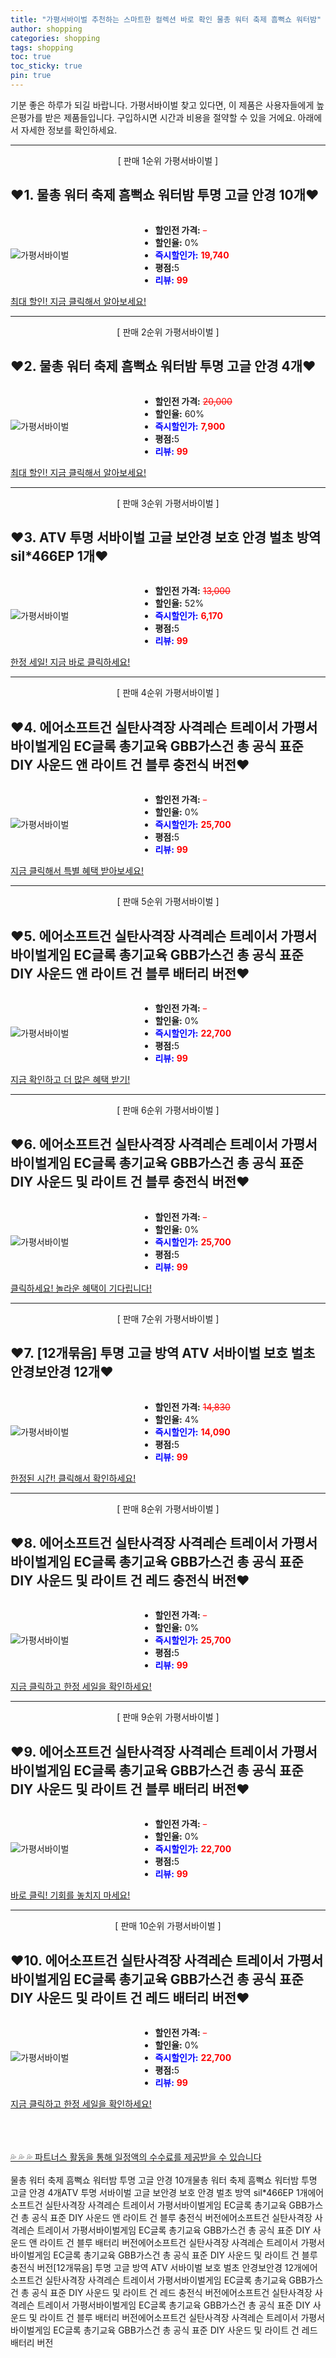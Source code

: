 ```yaml
---
title: "가평서바이벌 추천하는 스마트한 컬렉션 바로 확인 물총 워터 축제 흠뻑쇼 워터밤"
author: shopping
categories: shopping
tags: shopping
toc: true
toc_sticky: true
pin: true
---
```

기분 좋은 하루가 되길 바랍니다. 가평서바이벌 찾고 있다면, 이 제품은 사용자들에게 높은평가를 받은 제품들입니다. 구입하시면 시간과 비용을 절약할 수 있을 거에요. 아래에서 자세한 정보를 확인하세요.

---
<p class="toplist" style="margin: 0 auto; display: block; width: fit-content;">[ 판매 1순위 가평서바이벌 ]</p>

<h2><strong>❤️1. 물총 워터 축제 흠뻑쇼 워터밤 투명 고글 안경 10개❤️</strong></h2>

<div style="display: flex; align-items: center;">
    <div style="flex: 0.4;">
        <img src="https://thumbnail8.coupangcdn.com/thumbnails/remote/230x230ex/image/vendor_inventory/e771/d86a6b03b76796a860e3d9ed3210636f486645cf6b6d3c33acbb94afc2c0.png" alt="가평서바이벌" style="max-width: 100%;">
    </div>
    <div style="flex: 0.6; margin-left: 10px;">
        <ul>
            <li><strong>할인전 가격:</strong> <del style="color: red;">-</del></li>
            <li><strong>할인율:</strong> 0%</li>
            <li><span style='color:blue'><strong>즉시할인가:</strong></span> <span style='color:red'><strong>19,740</strong></span></li>
            <li><strong>평점:</strong>5</li>
            <li><span style='color:blue'><strong>리뷰:</strong></span> <span style='color:red'><strong>99</strong></span></li>
        </ul>
    </div>
</div>
<div class="center">
    <a href="https://selin100587001.github.io?lptag=AF9450613&subid=githubio&pageKey=7363569304&traceid=V0-153&itemId=20044738491&vendorItemId=87141060311" class="myButton">
        최대 할인! 지금 클릭해서 알아보세요!
    </a>
</div>


---
<p class="toplist" style="margin: 0 auto; display: block; width: fit-content;">[ 판매 2순위 가평서바이벌 ]</p>

<h2><strong>❤️2. 물총 워터 축제 흠뻑쇼 워터밤 투명 고글 안경 4개❤️</strong></h2>

<div style="display: flex; align-items: center;">
    <div style="flex: 0.4;">
        <img src="https://thumbnail8.coupangcdn.com/thumbnails/remote/230x230ex/image/vendor_inventory/58d1/f048504dc67b847c025b48a4ddb43fa17b3c35a578686b17ac4b377967d6.png" alt="가평서바이벌" style="max-width: 100%;">
    </div>
    <div style="flex: 0.6; margin-left: 10px;">
        <ul>
            <li><strong>할인전 가격:</strong> <del style="color: red;">20,000</del></li>
            <li><strong>할인율:</strong> 60%</li>
            <li><span style='color:blue'><strong>즉시할인가:</strong></span> <span style='color:red'><strong>7,900</strong></span></li>
            <li><strong>평점:</strong>5</li>
            <li><span style='color:blue'><strong>리뷰:</strong></span> <span style='color:red'><strong>99</strong></span></li>
        </ul>
    </div>
</div>
<div class="center">
    <a href="https://selin100587001.github.io?lptag=AF9450613&subid=githubio&pageKey=7363569304&traceid=V0-153&itemId=20044738494&vendorItemId=90530206270" class="myButton">
        최대 할인! 지금 클릭해서 알아보세요!
    </a>
</div>


---
<p class="toplist" style="margin: 0 auto; display: block; width: fit-content;">[ 판매 3순위 가평서바이벌 ]</p>

<h2><strong>❤️3. ATV 투명 서바이벌 고글 보안경 보호 안경 벌초 방역 sil*466EP 1개❤️</strong></h2>

<div style="display: flex; align-items: center;">
    <div style="flex: 0.4;">
        <img src="https://thumbnail6.coupangcdn.com/thumbnails/remote/230x230ex/image/vendor_inventory/0152/2fa0f60060607c00105dc7faeab9845443a4de56d9754f2fcf8add7e5479.jpg" alt="가평서바이벌" style="max-width: 100%;">
    </div>
    <div style="flex: 0.6; margin-left: 10px;">
        <ul>
            <li><strong>할인전 가격:</strong> <del style="color: red;">13,000</del></li>
            <li><strong>할인율:</strong> 52%</li>
            <li><span style='color:blue'><strong>즉시할인가:</strong></span> <span style='color:red'><strong>6,170</strong></span></li>
            <li><strong>평점:</strong>5</li>
            <li><span style='color:blue'><strong>리뷰:</strong></span> <span style='color:red'><strong>99</strong></span></li>
        </ul>
    </div>
</div>
<div class="center">
    <a href="https://selin100587001.github.io?lptag=AF9450613&subid=githubio&pageKey=8154989922&traceid=V0-153&itemId=23225414081&vendorItemId=90374609783" class="myButton">
        한정 세일! 지금 바로 클릭하세요!
    </a>
</div>


---
<p class="toplist" style="margin: 0 auto; display: block; width: fit-content;">[ 판매 4순위 가평서바이벌 ]</p>

<h2><strong>❤️4. 에어소프트건 실탄사격장 사격레슨 트레이서 가평서바이벌게임 EC글록 총기교육 GBB가스건 총 공식 표준 DIY 사운드 앤 라이트 건 블루 충전식 버전❤️</strong></h2>

<div style="display: flex; align-items: center;">
    <div style="flex: 0.4;">
        <img src="https://thumbnail7.coupangcdn.com/thumbnails/remote/230x230ex/image/vendor_inventory/1fae/90a2827f644de7803fe8830472a1cfa26246fe6fa898b47fac904c5e75fd.jpg" alt="가평서바이벌" style="max-width: 100%;">
    </div>
    <div style="flex: 0.6; margin-left: 10px;">
        <ul>
            <li><strong>할인전 가격:</strong> <del style="color: red;">-</del></li>
            <li><strong>할인율:</strong> 0%</li>
            <li><span style='color:blue'><strong>즉시할인가:</strong></span> <span style='color:red'><strong>25,700</strong></span></li>
            <li><strong>평점:</strong>5</li>
            <li><span style='color:blue'><strong>리뷰:</strong></span> <span style='color:red'><strong>99</strong></span></li>
        </ul>
    </div>
</div>
<div class="center">
    <a href="https://selin100587001.github.io?lptag=AF9450613&subid=githubio&pageKey=8037479781&traceid=V0-153&itemId=22492291369&vendorItemId=89534484507" class="myButton">
        지금 클릭해서 특별 혜택 받아보세요!
    </a>
</div>


---
<p class="toplist" style="margin: 0 auto; display: block; width: fit-content;">[ 판매 5순위 가평서바이벌 ]</p>

<h2><strong>❤️5. 에어소프트건 실탄사격장 사격레슨 트레이서 가평서바이벌게임 EC글록 총기교육 GBB가스건 총 공식 표준 DIY 사운드 앤 라이트 건 블루 배터리 버전❤️</strong></h2>

<div style="display: flex; align-items: center;">
    <div style="flex: 0.4;">
        <img src="https://thumbnail8.coupangcdn.com/thumbnails/remote/230x230ex/image/vendor_inventory/f510/d49236e294c6fd9986f28619ab728f0945d47d1f9fa584c22f4f19e0e60d.jpg" alt="가평서바이벌" style="max-width: 100%;">
    </div>
    <div style="flex: 0.6; margin-left: 10px;">
        <ul>
            <li><strong>할인전 가격:</strong> <del style="color: red;">-</del></li>
            <li><strong>할인율:</strong> 0%</li>
            <li><span style='color:blue'><strong>즉시할인가:</strong></span> <span style='color:red'><strong>22,700</strong></span></li>
            <li><strong>평점:</strong>5</li>
            <li><span style='color:blue'><strong>리뷰:</strong></span> <span style='color:red'><strong>99</strong></span></li>
        </ul>
    </div>
</div>
<div class="center">
    <a href="https://selin100587001.github.io?lptag=AF9450613&subid=githubio&pageKey=8037479781&traceid=V0-153&itemId=22492291375&vendorItemId=89534484550" class="myButton">
        지금 확인하고 더 많은 혜택 받기!
    </a>
</div>


---
<p class="toplist" style="margin: 0 auto; display: block; width: fit-content;">[ 판매 6순위 가평서바이벌 ]</p>

<h2><strong>❤️6. 에어소프트건 실탄사격장 사격레슨 트레이서 가평서바이벌게임 EC글록 총기교육 GBB가스건 총 공식 표준 DIY 사운드 및 라이트 건 블루 충전식 버전❤️</strong></h2>

<div style="display: flex; align-items: center;">
    <div style="flex: 0.4;">
        <img src="https://thumbnail10.coupangcdn.com/thumbnails/remote/230x230ex/image/vendor_inventory/e82d/1dbbd781df9fe0d14ad11fe6bcce4148aa7abe9d3e35b774fe74cb518ebc.jpg" alt="가평서바이벌" style="max-width: 100%;">
    </div>
    <div style="flex: 0.6; margin-left: 10px;">
        <ul>
            <li><strong>할인전 가격:</strong> <del style="color: red;">-</del></li>
            <li><strong>할인율:</strong> 0%</li>
            <li><span style='color:blue'><strong>즉시할인가:</strong></span> <span style='color:red'><strong>25,700</strong></span></li>
            <li><strong>평점:</strong>5</li>
            <li><span style='color:blue'><strong>리뷰:</strong></span> <span style='color:red'><strong>99</strong></span></li>
        </ul>
    </div>
</div>
<div class="center">
    <a href="https://selin100587001.github.io?lptag=AF9450613&subid=githubio&pageKey=8037479781&traceid=V0-153&itemId=22492291371&vendorItemId=89534484518" class="myButton">
        클릭하세요! 놀라운 혜택이 기다립니다!
    </a>
</div>


---
<p class="toplist" style="margin: 0 auto; display: block; width: fit-content;">[ 판매 7순위 가평서바이벌 ]</p>

<h2><strong>❤️7. [12개묶음] 투명 고글 방역 ATV 서바이벌 보호 벌초 안경보안경 12개❤️</strong></h2>

<div style="display: flex; align-items: center;">
    <div style="flex: 0.4;">
        <img src="https://thumbnail6.coupangcdn.com/thumbnails/remote/230x230ex/image/vendor_inventory/0152/2fa0f60060607c00105dc7faeab9845443a4de56d9754f2fcf8add7e5479.jpg" alt="가평서바이벌" style="max-width: 100%;">
    </div>
    <div style="flex: 0.6; margin-left: 10px;">
        <ul>
            <li><strong>할인전 가격:</strong> <del style="color: red;">14,830</del></li>
            <li><strong>할인율:</strong> 4%</li>
            <li><span style='color:blue'><strong>즉시할인가:</strong></span> <span style='color:red'><strong>14,090</strong></span></li>
            <li><strong>평점:</strong>5</li>
            <li><span style='color:blue'><strong>리뷰:</strong></span> <span style='color:red'><strong>99</strong></span></li>
        </ul>
    </div>
</div>
<div class="center">
    <a href="https://selin100587001.github.io?lptag=AF9450613&subid=githubio&pageKey=7852438736&traceid=V0-153&itemId=21406268488&vendorItemId=88462797142" class="myButton">
        한정된 시간! 클릭해서 확인하세요!
    </a>
</div>


---
<p class="toplist" style="margin: 0 auto; display: block; width: fit-content;">[ 판매 8순위 가평서바이벌 ]</p>

<h2><strong>❤️8. 에어소프트건 실탄사격장 사격레슨 트레이서 가평서바이벌게임 EC글록 총기교육 GBB가스건 총 공식 표준 DIY 사운드 및 라이트 건 레드 충전식 버전❤️</strong></h2>

<div style="display: flex; align-items: center;">
    <div style="flex: 0.4;">
        <img src="https://thumbnail9.coupangcdn.com/thumbnails/remote/230x230ex/image/vendor_inventory/11f0/28c9ac484df28bd4e33fa34af23b9bc58420dfa2b778901e02961cc4cffa.jpg" alt="가평서바이벌" style="max-width: 100%;">
    </div>
    <div style="flex: 0.6; margin-left: 10px;">
        <ul>
            <li><strong>할인전 가격:</strong> <del style="color: red;">-</del></li>
            <li><strong>할인율:</strong> 0%</li>
            <li><span style='color:blue'><strong>즉시할인가:</strong></span> <span style='color:red'><strong>25,700</strong></span></li>
            <li><strong>평점:</strong>5</li>
            <li><span style='color:blue'><strong>리뷰:</strong></span> <span style='color:red'><strong>99</strong></span></li>
        </ul>
    </div>
</div>
<div class="center">
    <a href="https://selin100587001.github.io?lptag=AF9450613&subid=githubio&pageKey=8037479781&traceid=V0-153&itemId=22492291373&vendorItemId=89534484534" class="myButton">
        지금 클릭하고 한정 세일을 확인하세요!
    </a>
</div>


---
<p class="toplist" style="margin: 0 auto; display: block; width: fit-content;">[ 판매 9순위 가평서바이벌 ]</p>

<h2><strong>❤️9. 에어소프트건 실탄사격장 사격레슨 트레이서 가평서바이벌게임 EC글록 총기교육 GBB가스건 총 공식 표준 DIY 사운드 및 라이트 건 블루 배터리 버전❤️</strong></h2>

<div style="display: flex; align-items: center;">
    <div style="flex: 0.4;">
        <img src="https://thumbnail6.coupangcdn.com/thumbnails/remote/230x230ex/image/vendor_inventory/1032/e082943a3c26bc726ecf6497ffedb8e67ed8d24abd26d77db54484e51f94.jpg" alt="가평서바이벌" style="max-width: 100%;">
    </div>
    <div style="flex: 0.6; margin-left: 10px;">
        <ul>
            <li><strong>할인전 가격:</strong> <del style="color: red;">-</del></li>
            <li><strong>할인율:</strong> 0%</li>
            <li><span style='color:blue'><strong>즉시할인가:</strong></span> <span style='color:red'><strong>22,700</strong></span></li>
            <li><strong>평점:</strong>5</li>
            <li><span style='color:blue'><strong>리뷰:</strong></span> <span style='color:red'><strong>99</strong></span></li>
        </ul>
    </div>
</div>
<div class="center">
    <a href="https://selin100587001.github.io?lptag=AF9450613&subid=githubio&pageKey=8037479781&traceid=V0-153&itemId=22492291376&vendorItemId=89534484564" class="myButton">
        바로 클릭! 기회를 놓치지 마세요!
    </a>
</div>


---
<p class="toplist" style="margin: 0 auto; display: block; width: fit-content;">[ 판매 10순위 가평서바이벌 ]</p>

<h2><strong>❤️10. 에어소프트건 실탄사격장 사격레슨 트레이서 가평서바이벌게임 EC글록 총기교육 GBB가스건 총 공식 표준 DIY 사운드 및 라이트 건 레드 배터리 버전❤️</strong></h2>

<div style="display: flex; align-items: center;">
    <div style="flex: 0.4;">
        <img src="https://thumbnail6.coupangcdn.com/thumbnails/remote/230x230ex/image/vendor_inventory/a7ea/68e45908b5efede4b7fdfc147a2597bebf6cfe5af297b69206850e38b506.jpg" alt="가평서바이벌" style="max-width: 100%;">
    </div>
    <div style="flex: 0.6; margin-left: 10px;">
        <ul>
            <li><strong>할인전 가격:</strong> <del style="color: red;">-</del></li>
            <li><strong>할인율:</strong> 0%</li>
            <li><span style='color:blue'><strong>즉시할인가:</strong></span> <span style='color:red'><strong>22,700</strong></span></li>
            <li><strong>평점:</strong>5</li>
            <li><span style='color:blue'><strong>리뷰:</strong></span> <span style='color:red'><strong>99</strong></span></li>
        </ul>
    </div>
</div>
<div class="center">
    <a href="https://selin100587001.github.io?lptag=AF9450613&subid=githubio&pageKey=8037479781&traceid=V0-153&itemId=22492291367&vendorItemId=89534484493" class="myButton">
        지금 클릭하고 한정 세일을 확인하세요!
    </a>
</div>

<br><br><br>[💦 💦 💦 파트너스 활동을 통해 일정액의 수수료를 제공받을 수 있습니다](https://link.coupang.com/a/bcpT2c)<br><br>물총 워터 축제 흠뻑쇼 워터밤 투명 고글 안경 10개물총 워터 축제 흠뻑쇼 워터밤 투명 고글 안경 4개ATV 투명 서바이벌 고글 보안경 보호 안경 벌초 방역 sil*466EP 1개에어소프트건 실탄사격장 사격레슨 트레이서 가평서바이벌게임 EC글록 총기교육 GBB가스건 총 공식 표준 DIY 사운드 앤 라이트 건 블루 충전식 버전에어소프트건 실탄사격장 사격레슨 트레이서 가평서바이벌게임 EC글록 총기교육 GBB가스건 총 공식 표준 DIY 사운드 앤 라이트 건 블루 배터리 버전에어소프트건 실탄사격장 사격레슨 트레이서 가평서바이벌게임 EC글록 총기교육 GBB가스건 총 공식 표준 DIY 사운드 및 라이트 건 블루 충전식 버전[12개묶음] 투명 고글 방역 ATV 서바이벌 보호 벌초 안경보안경 12개에어소프트건 실탄사격장 사격레슨 트레이서 가평서바이벌게임 EC글록 총기교육 GBB가스건 총 공식 표준 DIY 사운드 및 라이트 건 레드 충전식 버전에어소프트건 실탄사격장 사격레슨 트레이서 가평서바이벌게임 EC글록 총기교육 GBB가스건 총 공식 표준 DIY 사운드 및 라이트 건 블루 배터리 버전에어소프트건 실탄사격장 사격레슨 트레이서 가평서바이벌게임 EC글록 총기교육 GBB가스건 총 공식 표준 DIY 사운드 및 라이트 건 레드 배터리 버전